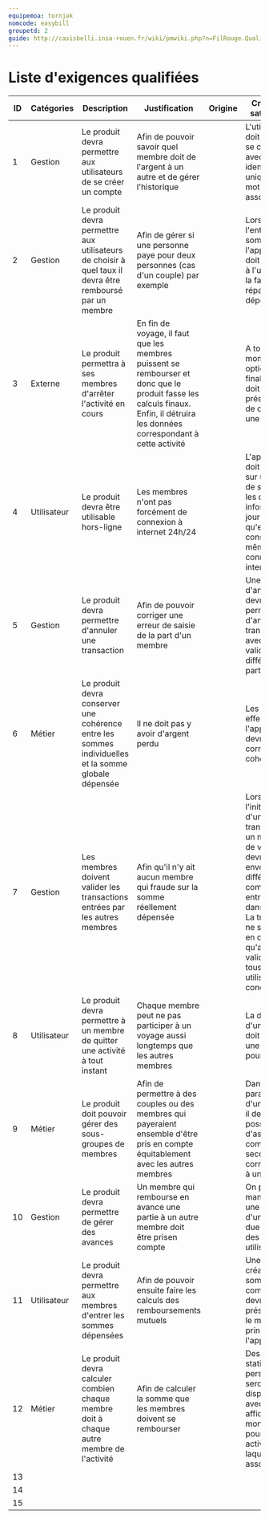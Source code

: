 ```yaml
---
equipemoa: tornjak
nomcode: easybill
groupetd: 2
guide: http://casisbelli.insa-rouen.fr/wiki/pmwiki.php?n=FilRouge.QualifierExigence
---
```

# Liste d'exigences qualifiées

| ID 	| Catégories 	| Description 	| Justification 	| Origine 	| Critères de satisfaction 	| Contentement MOA 	| Mécontentement MOA 	| Exigences Dépendantes 	| Exigences conflictuelles 	|
|----	|------------	|-------------	|---------------	|---------	|--------------------------	|------------------	|--------------------	|-----------------------	|--------------------------	|
|  1  	|     Gestion       	|  Le produit devra permettre aux utilisateurs de se créer un compte       	|    Afin de pouvoir savoir quel membre doit de l'argent à un autre et de gérer l'historique          	|         	|  L'utilisateur doit pouvoir se connecter avec un identifiant unique et un mot de passe associé 	|        2          	|     2               	|                       	|                          	|
|  2  	|    Gestion        	| Le produit devra permettre aux utilisateurs de choisir à quel taux il devra être remboursé par un membre            	|  Afin de gérer si une personne paye pour deux personnes (cas d'un couple) par exemple             	|         	|  Lors de l'entrée de la somme, l'application doit proposer à l'utilisateur la façon de répartir la dépense   	|    3             	|       4             	|                       	|                          	|
|  3  	|    Externe        	|    Le produit permettra à ses membres d'arrêter l'activité en cours         	|  En fin de voyage, il faut que les membres puissent se rembourser et donc que le produit fasse les calculs finaux. Enfin, il détruira les données correspondant à cette activité            	|         	|  A tout moment, une option de finalisation doit être présente afin de conclure une activité  	|      5            	|         1           	|                       	|                          	|
|  4  	|     Utilisateur       	|       Le produit devra être utilisable hors-ligne      	|   Les membres n'ont pas forcément de connexion à internet 24h/24 |         	|  L'application doit conserver sur un support de stockage les dernières infos mises à jour afin qu'elles soient consultables même sans connexion internet   	|       4           	|        4            	|                       	|                          	|
|  5  	|    Gestion        	|     Le produit devra permettre d'annuler une transaction        	|       Afin de pouvoir corriger une erreur de saisie de la part d'un membre        	|         	|   Une option d'annulation devra permettre d'annuler une transaction avec validation des différents parties  	|        3          	|       5             	|                       	|                          	|
|  6  	|     Métier       	|          Le produit devra conserver une cohérence entre les sommes individuelles et la somme globale dépensée   	|    Il ne doit pas y avoir d'argent perdu        	|         	|     Les calculs effectués par l'application devront être corrects et cohérents   	|        5           	|         5           	|                       	|                          	|
|  7  	|     Gestion       	|    Les membres doivent valider les transactions entrées par les autres membres         	|     Afin qu'il n'y ait aucun membre qui fraude sur la somme réellement dépensée          	|         	|   Lors de l'initialisation d'une transaction, un message de validation devra être envoyé aux différents comptes entrant en jeu dans celle-ci. La transaction ne sera prise en compte qu'après validation par tous les utilisateurs concernés   	|        3          	|    3                	|                       	|                          	|
|  8    |    Utilisateur         |         Le produit devra permettre à un membre de quitter une activité à tout instant      |   Chaque membre peut ne pas participer à un voyage aussi longtemps que les autres membres              |           |  La description d'un activité doit contenir une option pour la quitter  |    4               |      5               |              6           |                           |
|  9    |     Métier        |       Le produit doit pouvoir gérer des sous-groupes de membres        |    Afin de permettre à des couples ou des membres qui payeraient ensemble d'être pris en compte équitablement avec les autres membres             |           |   Dans les paramètres d'un compte, il devra être possible d'associé un compte secondaire correspondant à un proche   |         2          |             3        |                         |                           |
|  10    |      Gestion       |       Le produit devra permettre de gérer des avances        |     Un membre qui rembourse en avance une partie à un autre membre doit être prisen compte            |           |   On peut retirer manuellement une partie d'une somme due par l'un des utilisateurs     |         3          |           3          |                 6        |                           |
|  11    |      Utilisateur       |   Le produit devra permettre aux membres d'entrer les sommes dépensées            |   Afin de pouvoir ensuite faire les calculs des remboursements mutuels              |           |           Une option de création de somme commune devra être présente dans le menu principal de l'application                 |        3           |     5                |                         |                           |
|  12    |    Métier         |   Le produit devra calculer combien chaque membre doit à chaque autre membre de l'activité            |   Afin de calculer la somme que les membres doivent se rembourser              |           |  Des statistiques personnelles seront disponibles avec affichage du montant du pour chaque activité à laquelle il est associé    |       3            |   5                  |                         |                           |
|  13    |             |               |                 |           |                           |                   |                     |                         |                           |
|  14    |             |               |                 |           |                           |                   |                     |                         |                           |
|  15    |             |               |                 |           |                           |                   |                     |                         |                           |
